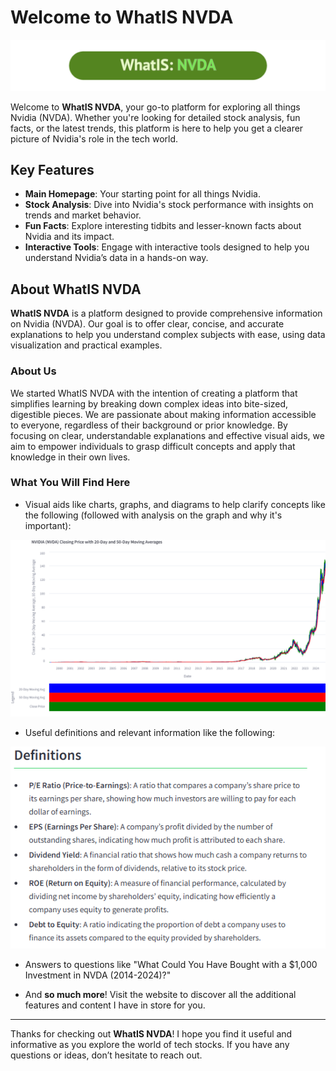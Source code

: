 # Welcome to WhatIS NVDA

![WhatIS NVDA](data/imgs/NVDA_FINAL.png)

Welcome to **WhatIS NVDA**, your go-to platform for exploring all things Nvidia (NVDA). Whether you're looking for detailed stock analysis, fun facts, or the latest trends, this platform is here to help you get a clearer picture of Nvidia's role in the tech world.

## Key Features

- **Main Homepage**: Your starting point for all things Nvidia.
- **Stock Analysis**: Dive into Nvidia's stock performance with insights on trends and market behavior.
- **Fun Facts**: Explore interesting tidbits and lesser-known facts about Nvidia and its impact.
- **Interactive Tools**: Engage with interactive tools designed to help you understand Nvidia’s data in a hands-on way.

## About WhatIS NVDA

**WhatIS NVDA** is a platform designed to provide comprehensive information on Nvidia (NVDA). Our goal is to offer clear, concise, and accurate explanations to help you understand complex subjects with ease, using data visualization and practical examples.

### About Us

We started WhatIS NVDA with the intention of creating a platform that simplifies learning by breaking down complex ideas into bite-sized, digestible pieces. We are passionate about making information accessible to everyone, regardless of their background or prior knowledge. By focusing on clear, understandable explanations and effective visual aids, we aim to empower individuals to grasp difficult concepts and apply that knowledge in their own lives.

### What You Will Find Here

- Visual aids like charts, graphs, and diagrams to help clarify concepts like the following (followed with analysis on the graph and why it's important):

![A graph used for analysis](data/imgs/visualization.png)

- Useful definitions and relevant information like the following:

![Some definitions](data/imgs/definitions.png)

- Answers to questions like "What Could You Have Bought with a $1,000 Investment in NVDA (2014-2024)?"

- And **so much more**! Visit the website to discover all the additional features and content I have in store for you.

---

Thanks for checking out **WhatIS NVDA**! I hope you find it useful and informative as you explore the world of tech stocks. If you have any questions or ideas, don’t hesitate to reach out.